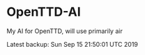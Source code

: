 # OpenTTD-AI
My AI for OpenTTD, will use primarily air

Latest backup: Sun Sep 15 21:50:01 UTC 2019
